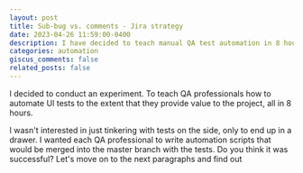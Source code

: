 ```yaml
---
layout: post
title: Sub-bug vs. comments - Jira strategy
date: 2023-04-26 11:59:00-0400
description: I have decided to teach manual QA test automation in 8 hours
categories: automation
giscus_comments: false
related_posts: false
---
```

I decided to conduct an experiment. To teach QA professionals how to automate UI tests to the extent that they provide value to the project, all in 8 hours.

I wasn't interested in just tinkering with tests on the side, only to end up in a drawer. I wanted each QA professional to write automation scripts that would be merged into the master branch with the tests. Do you think it was successful? Let's move on to the next paragraphs and find out